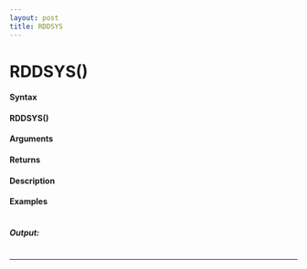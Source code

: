```yaml
---
layout: post
title: RDDSYS
---
```


# RDDSYS()


#### Syntax

#### RDDSYS()

#### Arguments

#### Returns

#### Description

#### Examples

```

```

##### Output:

```

```

---